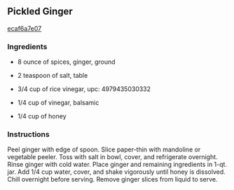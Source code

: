 ## Pickled Ginger

[ecaf6a7e07](http://www.vegetariantimes.com/recipe/pickled-ginger/)

### Ingredients

 - 8 ounce of spices, ginger, ground

 - 2 teaspoon of salt, table

 - 3/4 cup of rice vinegar, upc: 4979435030332

 - 1/4 cup of vinegar, balsamic

 - 1/4 cup of honey

### Instructions

Peel ginger with edge of spoon. Slice paper-thin with mandoline or vegetable peeler. Toss with salt in bowl, cover, and refrigerate overnight. Rinse ginger with cold water. Place ginger and remaining ingredients in 1-qt. jar. Add 1/4 cup water, cover, and shake vigorously until honey is dissolved. Chill overnight before serving. Remove ginger slices from liquid to serve.